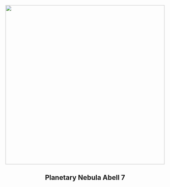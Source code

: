 
<p align="center"><img src="https://apod.nasa.gov/apod/image/2503/Abell7_VChander1024.jpg" width="500" height="500"></p>
<h2 align="center"> Planetary Nebula Abell 7 </h2>
